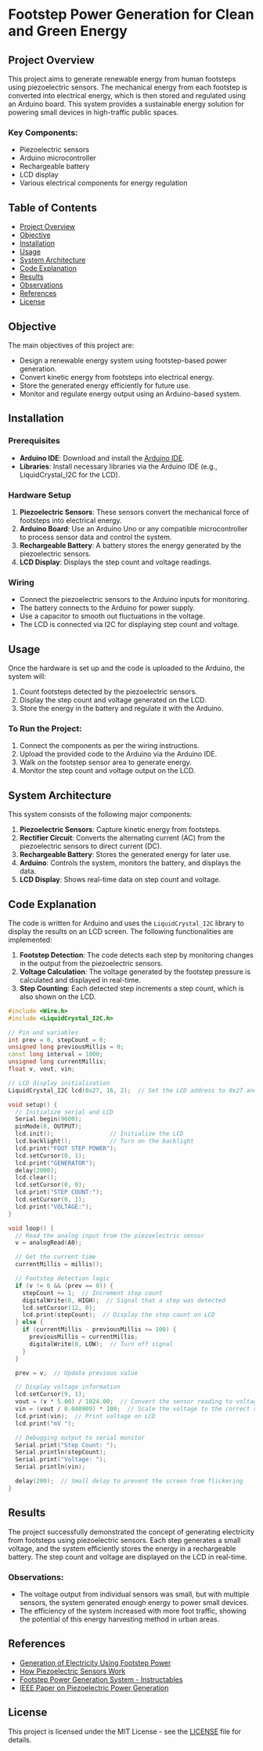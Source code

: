 # Footstep Power Generation for Clean and Green Energy

## Project Overview

This project aims to generate renewable energy from human footsteps using piezoelectric sensors. The mechanical energy from each footstep is converted into electrical energy, which is then stored and regulated using an Arduino board. This system provides a sustainable energy solution for powering small devices in high-traffic public spaces.

### Key Components:
- Piezoelectric sensors
- Arduino microcontroller
- Rechargeable battery
- LCD display
- Various electrical components for energy regulation

## Table of Contents

- [Project Overview](#project-overview)
- [Objective](#objective)
- [Installation](#installation)
- [Usage](#usage)
- [System Architecture](#system-architecture)
- [Code Explanation](#code-explanation)
- [Results](#results)
- [Observations](#observations)
- [References](#references)
- [License](#license)

## Objective

The main objectives of this project are:
- Design a renewable energy system using footstep-based power generation.
- Convert kinetic energy from footsteps into electrical energy.
- Store the generated energy efficiently for future use.
- Monitor and regulate energy output using an Arduino-based system.

## Installation

### Prerequisites

- **Arduino IDE**: Download and install the [Arduino IDE](https://www.arduino.cc/en/software).
- **Libraries**: Install necessary libraries via the Arduino IDE (e.g., LiquidCrystal_I2C for the LCD).

### Hardware Setup

1. **Piezoelectric Sensors**: These sensors convert the mechanical force of footsteps into electrical energy.
2. **Arduino Board**: Use an Arduino Uno or any compatible microcontroller to process sensor data and control the system.
3. **Rechargeable Battery**: A battery stores the energy generated by the piezoelectric sensors.
4. **LCD Display**: Displays the step count and voltage readings.

### Wiring

- Connect the piezoelectric sensors to the Arduino inputs for monitoring.
- The battery connects to the Arduino for power supply.
- Use a capacitor to smooth out fluctuations in the voltage.
- The LCD is connected via I2C for displaying step count and voltage.

## Usage

Once the hardware is set up and the code is uploaded to the Arduino, the system will:
1. Count footsteps detected by the piezoelectric sensors.
2. Display the step count and voltage generated on the LCD.
3. Store the energy in the battery and regulate it with the Arduino.

### To Run the Project:
1. Connect the components as per the wiring instructions.
2. Upload the provided code to the Arduino via the Arduino IDE.
3. Walk on the footstep sensor area to generate energy.
4. Monitor the step count and voltage output on the LCD.

## System Architecture

This system consists of the following major components:

1. **Piezoelectric Sensors**: Capture kinetic energy from footsteps.
2. **Rectifier Circuit**: Converts the alternating current (AC) from the piezoelectric sensors to direct current (DC).
3. **Rechargeable Battery**: Stores the generated energy for later use.
4. **Arduino**: Controls the system, monitors the battery, and displays the data.
5. **LCD Display**: Shows real-time data on step count and voltage.

## Code Explanation

The code is written for Arduino and uses the `LiquidCrystal_I2C` library to display the results on an LCD screen. The following functionalities are implemented:

1. **Footstep Detection**: The code detects each step by monitoring changes in the output from the piezoelectric sensors.
2. **Voltage Calculation**: The voltage generated by the footstep pressure is calculated and displayed in real-time.
3. **Step Counting**: Each detected step increments a step count, which is also shown on the LCD.

```cpp
#include <Wire.h>
#include <LiquidCrystal_I2C.h>

// Pin and variables
int prev = 0, stepCount = 0;
unsigned long previousMillis = 0;
const long interval = 1000;  
unsigned long currentMillis;
float v, vout, vin;

// LCD display initialization
LiquidCrystal_I2C lcd(0x27, 16, 2);  // Set the LCD address to 0x27 and define the screen size

void setup() {
  // Initialize serial and LCD
  Serial.begin(9600);
  pinMode(8, OUTPUT);
  lcd.init();                // Initialize the LCD
  lcd.backlight();           // Turn on the backlight
  lcd.print("FOOT STEP POWER");
  lcd.setCursor(0, 1);
  lcd.print("GENERATOR");
  delay(2000);
  lcd.clear();
  lcd.setCursor(0, 0);
  lcd.print("STEP COUNT:");
  lcd.setCursor(0, 1);
  lcd.print("VOLTAGE:");
}

void loop() {
  // Read the analog input from the piezoelectric sensor
  v = analogRead(A0);

  // Get the current time
  currentMillis = millis();  

  // Footstep detection logic
  if (v != 0 && (prev == 0)) {
    stepCount += 1;  // Increment step count
    digitalWrite(8, HIGH);  // Signal that a step was detected
    lcd.setCursor(12, 0);
    lcd.print(stepCount);  // Display the step count on LCD
  } else {
    if (currentMillis - previousMillis >= 100) {
      previousMillis = currentMillis;
      digitalWrite(8, LOW);  // Turn off signal
    }
  }

  prev = v;  // Update previous value

  // Display voltage information
  lcd.setCursor(9, 1);
  vout = (v * 5.00) / 1024.00;  // Convert the sensor reading to voltage
  vin = (vout / 0.040909) * 100;  // Scale the voltage to the correct range
  lcd.print(vin);  // Print voltage on LCD
  lcd.print("mV ");

  // Debugging output to serial monitor
  Serial.print("Step Count: ");
  Serial.println(stepCount);
  Serial.print("Voltage: ");
  Serial.println(vin);

  delay(200);  // Small delay to prevent the screen from flickering
}
```
## Results

The project successfully demonstrated the concept of generating electricity from footsteps using piezoelectric sensors. Each step generates a small voltage, and the system efficiently stores the energy in a rechargeable battery. The step count and voltage are displayed on the LCD in real-time.

### Observations:
- The voltage output from individual sensors was small, but with multiple sensors, the system generated enough energy to power small devices.
- The efficiency of the system increased with more foot traffic, showing the potential of this energy harvesting method in urban areas.

## References

- [Generation of Electricity Using Footstep Power](https://www.scitechnol.com/peer-review/generation-of-electricity-using-footstep-power-z0Uo.php?article_id=19806)
- [How Piezoelectric Sensors Work](https://www.americanpiezo.com/blog/how-piezoelectric-sensors-work/#:~:text=A%20piezoelectric%20sensor%20sends%20a,that%20enables%20a%20signal%20output.)
- [Footstep Power Generation System - Instructables](https://www.instructables.com/ADVANCED-FOOTSTEP-POWER-GENERATION-SYSTEM/)
- [IEEE Paper on Piezoelectric Power Generation](https://ieeexplore.ieee.org/document/8275890)

## License

This project is licensed under the MIT License - see the [LICENSE](LICENSE) file for details.
